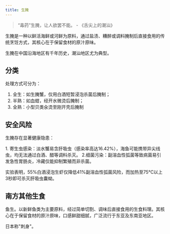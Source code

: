 ```yaml
---
title: 生腌
---
```


> “毒药”生腌，让人欲罢不能。 - 《舌尖上的潮汕》

生腌是一种以鲜活海鲜或河鲜为原料，通过盐渍、糟醉或调料腌制后直接食用的传统烹饪方式，其核心在于保留食材的原汁原味。

生腌在中国沿海地区有千年历史，潮汕地区尤为典型。

## 分类
处理方式可分为：  
1. ​全生：如生腌蟹，仅用白酒短暂浸泡杀菌后腌制；
2. ​半熟：如血蚶，经开水微烫后腌制；
3. ​全熟：小型贝类汆烫至刚开壳后腌制

## 安全风险
生腌存在显著健康隐患：  

​1. 寄生虫感染：淡水蟹易含肝吸虫（感染率高达16.42%），海鱼可能携带异尖线虫，均无法通过白酒、醋等调料杀灭。
2. ​细菌污染：副溶血性弧菌等致病菌易引发急性胃肠炎，冷藏仅能抑制繁殖而非杀菌。

实验表明，55%白酒浸泡生虾仅降低41%副溶血性弧菌风险，而加热至75℃以上3秒即可杀灭肝吸虫囊蚴。

## 南方其他生食
鱼生。以新鲜鱼类为主要原料，经过简单切割、调味后直接食用的生食料理。其核心在于保留食材的原汁原味，口感鲜甜细腻，广泛流行于东亚及东南亚地区。

日本称"刺身"。
